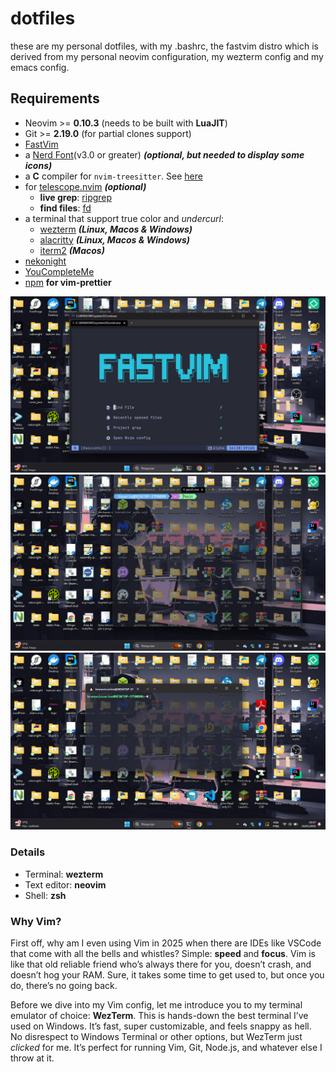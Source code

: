 # dotfiles

these are my personal dotfiles, with my .bashrc, the fastvim distro which is derived from my personal neovim configuration, my wezterm config and my emacs config.

## Requirements

- Neovim >= **0.10.3** (needs to be built with **LuaJIT**)
- Git >= **2.19.0** (for partial clones support)
- [FastVim](https://github.com/fastvim/fastvim)
- a [Nerd Font](https://www.nerdfonts.com/)(v3.0 or greater) **_(optional, but needed to display some icons)_**
- a **C** compiler for `nvim-treesitter`. See [here](https://github.com/nvim-treesitter/nvim-treesitter#requirements)
- for [telescope.nvim](https://github.com/nvim-telescope/telescope.nvim) **_(optional)_**
    - **live grep**: [ripgrep](https://github.com/BurntSushi/ripgrep)
    - **find files**: [fd](https://github.com/sharkdp/fd)
- a terminal that support true color and _undercurl_:
    - [wezterm](https://github.com/wez/wezterm) **_(Linux, Macos & Windows)_**
    - [alacritty](https://github.com/alacritty/alacritty) **_(Linux, Macos & Windows)_**
    - [iterm2](https://iterm2.com/) **_(Macos)_**
- [nekonight](https://github.com/BrunoCiccarino/nekonight)
- [YouCompleteMe](https://github.com/ycm-core/YouCompleteMe)
- [npm](https://www.npmjs.com/) **for vim-prettier**

![preview](./dotfiles.jpg)
![wezterm preview](./wezterm.jpg)
![windows terminal preview](./windows_terminal.jpg)

### Details

- Terminal: **wezterm**
- Text editor: **neovim**
- Shell: **zsh**

### Why Vim?

First off, why am I even using Vim in 2025 when there are IDEs like VSCode that come with all the bells and whistles? Simple: **speed** and **focus**. Vim is like that old reliable friend who’s always there for you, doesn’t crash, and doesn’t hog your RAM. Sure, it takes some time to get used to, but once you do, there’s no going back.

Before we dive into my Vim config, let me introduce you to my terminal emulator of choice: **WezTerm**. This is hands-down the best terminal I’ve used on Windows. It’s fast, super customizable, and feels snappy as hell. No disrespect to Windows Terminal or other options, but WezTerm just _clicked_ for me. It’s perfect for running Vim, Git, Node.js, and whatever else I throw at it.
